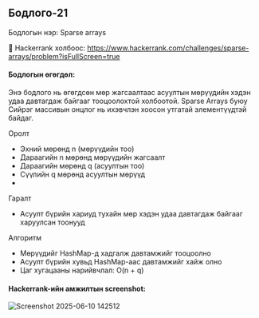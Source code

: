 ## Бодлого-21
Бодлогын нэр: Sparse arrays

🔗 Hackerrank холбоос: https://www.hackerrank.com/challenges/sparse-arrays/problem?isFullScreen=true

#### Бодлогын өгөгдөл:
Энэ бодлого нь өгөгдсөн мөр жагсаалтаас асуултын мөрүүдийн хэдэн удаа давтагдаж байгааг тооцоолохтой холбоотой. Sparse Arrays буюу Сийрэг массивын онцлог нь ихэвчлэн хоосон утгатай элементүүдтэй байдаг.

Оролт
- Эхний мөрөнд n (мөрүүдийн тоо)
- Дараагийн n мөрөнд мөрүүдийн жагсаалт
- Дараагийн мөрөнд q (асуултын тоо)
- Сүүлийн q мөрөнд асуултын мөрүүд
- 
Гаралт
- Асуулт бүрийн хариуд тухайн мөр хэдэн удаа давтагдаж байгааг харуулсан тоонууд

Алгоритм
- Мөрүүдийг HashMap-д хадгалж давтамжийг тооцоолно
- Асуулт бүрийн хувьд HashMap-аас давтамжийг хайж олно
- Цаг хугацааны нарийвчлал: O(n + q)

#### Hackerrank-ийн амжилтын screenshot:
![Screenshot 2025-06-10 142512](https://github.com/user-attachments/assets/92405bc1-c621-44d2-83a0-1072356701a0)
